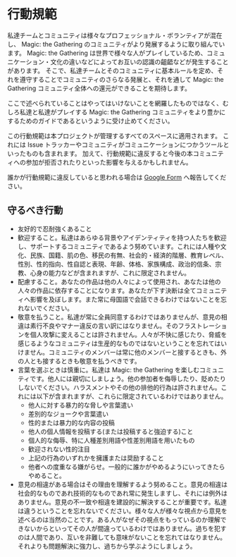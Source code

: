 # 行動規範

私達チームとコミュニティは様々なプロフェッショナル・ボランティアが混在し、 Magic: the Gathering のコミュニティがより発展するように取り組んでいます。
Magic: the Gathering は世界で様々な人がプレイしているため、コミュニケーション・文化の違いなどによってお互いの認識の齟齬などが発生することがあります。
そこで、私達チームとそのコミュニティに基本ルールを定め、それを遵守することでコミュニティのさらなる発展と、それを通して Magic: the Gathering コミュニティ全体への還元ができることを期待します。

ここで述べられていることはやってはいけないことを網羅したものではなく、むしろ私達と私達がプレイする Magic: the Gathering コミュニティをより豊かにするためのガイドであるというように受け止めてください。

この行動規範は本プロジェクトが管理するすべてのスペースに適用されます。
これには Issue トラッカーやコミュニティがコミュニケーションにつかうツールといったものも含まれます。
加えて、行動規範に違反すると今後の本コミュニティへの参加が拒否されたりといった影響を与えるかもしれません。

誰かが行動規範に違反していると思われる場合は [Google Form](https://forms.gle/1uWxGVaCDsCxEfVS9) へ報告してください。

## 守るべき行動

- 友好的で忍耐強くあること
- 歓迎すること。私達はあらゆる背景やアイデンティティを持つ人たちを歓迎し、サポートするコミュニティであるよう努めています。これには人種や文化、民族、国籍、肌の色、移民の有無、社会的・経済的階層、教育レベル、性別、性的指向、性自認と表現、年齢、体格、家族構成、政治的信条、宗教、心身の能力などが含まれますが、これに限定されません。
- 配慮すること。あなたの作品は他の人々によって使用され、あなたは他の人々の作品に依存することになります。あなたが下す決断は全てコミュニティへ影響を及ぼします。また常に母国語で会話できるわけではないことを忘れないでください。
- 敬意を払うこと。私達が常に全員同意するわけではありませんが、意見の相違は素行不良やマナー違反の言い訳にはなりません。そのフラストレーションを個人攻撃に変えることは許されません。人々が不快に感じたり、脅威を感じるようなコミュニティは生産的なものではないということを忘れてはいけません。コミュニティのメンバーは常に他のメンバーと接するときも、外の人とも接するときも敬意を払うべきです。
- 言葉を選ぶときは慎重に。私達は Magic: the Gathering を楽しむコミュニティです。他人には親切にしましょう。他の参加者を侮辱したり、貶めたりしないでください。ハラスメントやその他の排他的行為は許されません。これには以下が含まれますが、これらに限定されているわけではありません。
  - 他人に対する暴力的な脅しや言葉遣い
  - 差別的なジョークや言葉遣い
  - 性的または暴力的な内容の投稿
  - 他人の個人情報を投稿する(または投稿すると強迫する)こと
  - 個人的な侮辱、特に人種差別用語や性差別用語を用いたもの
  - 歓迎されない性的注目
  - 上記の行為のいずれかを擁護または奨励すること
  - 他者への度重なる嫌がらせ。一般的に誰かがやめるようにいってきたらやめること。
- 意見の相違がある場合はその理由を理解するよう努めること。意見の相違は社会的なものであれ技術的なものであれ常に発生しますし、それには例外はありません。意見の不一致や相違を建設的に解決することが重要です。私達は違うということを忘れないでください。様々な人が様々な視点から意見を述べるのは当然のことです。ある人がなぜその視点をもっているのか理解できないからといってその人が間違っているわけではありません。過ちを犯すのは人間であり、互いを非難しても意味がないことを忘れてはなりません。それよりも問題解決に強力し、過ちから学ぶようにしましょう。

